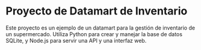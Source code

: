 # Proyecto de Datamart de Inventario

Este proyecto es un ejemplo de un datamart para la gestión de inventario de un supermercado. Utiliza Python para crear y manejar la base de datos SQLite, y Node.js para servir una API y una interfaz web. 

 
 
